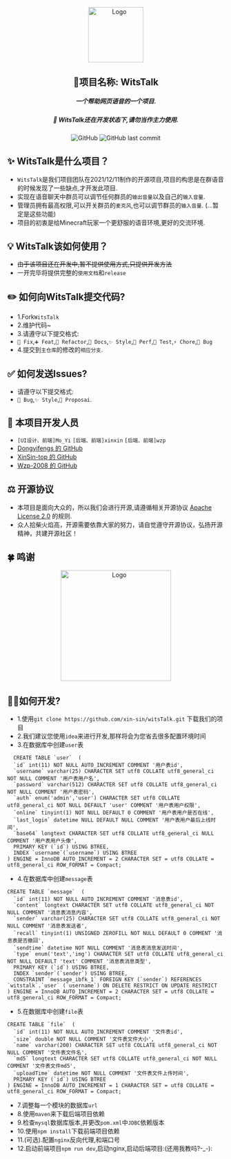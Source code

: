 <div align="center"><img alt="Logo" height="128" src="./filesave/logo.png" width="128"/></div>

<h2 align="center">🌟项目名称: WitsTalk</h2>
<h5 align="center">一个帮助网页语音的一个项目.</h5>
<h5 align="center">🚧 WitsTalk还在开发状态下,请勿当作主力使用.</h5>

<div align="center">
    <img alt="GitHub" src="https://img.shields.io/github/license/xin-sin/WitsTalk?style=for-the-badge">
    <img alt="GitHub last commit" src="https://img.shields.io/github/last-commit/xin-sin/WitsTalk/Experimental-UI?style=for-the-badge">
</div>

## ✨ WitsTalk是什么项目？
- `WitsTalk`是我们项目团队在2021/12/11制作的开源项目,项目的构思是在群语音的时候发现了一些缺点,才开发此项目.
- 实现在语音聊天中群员可以调节任何群员的`输出音量`以及自己的`输入音量`.
- 管理员拥有最高权限,可以开关群员的`麦克风`,也可以调节群员的`输入音量`. (...暂定是这些功能)
- 项目的初衷是给Minecraft玩家一个更舒服的语音环境,更好的交流环境.

## 💡️ WitsTalk该如何使用？
- ~~由于该项目还在开发中,暂不提供使用方式,只提供开发方法~~
- 一开完毕将提供完整的`使用文档`和`release`

## ✏️ 如何向WitsTalk提交代码?
- 1.Fork`WitsTalk`
- 2.维护代码~
- 3.请遵守以下提交格式:
- `🚧 Fix`,`➕ Feat`,`🔨 Refactor`,`📝 Docs`,`✨ Style`,`🍱 Perf`,`🔧 Test`,`⚡️ Chore`,`🐛 Bug`
- 4.提交到`主仓库`的修改的`相应分支`.

## ✅ 如何发送Issues?
- 请遵守以下提交格式:
- `🐛 Bug`,`✨ Style`,`🎨 Proposai`.

## 👥 本项目开发人员
- `[UI设计、前端]Mo_Yi`  `[后端、前端]xinxin`  `[后端、前端]wzp`
- [Dongyifengs 的 GitHub](https://github.com/Dongyifengs)
- [XinSin-top 的 GitHub](https://github.com/xin-sin)
- [Wzp-2008 的 GitHub](https://github.com/Wzp-2008)

## ⚖️ 开源协议
- 本项目是面向大众的，所以我们会进行开源,请遵循相关开源协议 [Apache License 2.0](https://github.com/XinSin-top/witsTalk/blob/main/LICENSE) 的规则.
- 众人拾柴火焰高，开源需要依靠大家的努力，请自觉遵守开源协议，弘扬开源精神，共建开源社区！

## 🍀 鸣谢
<div align="center"><img alt="Logo" height="256" src="https://resources.jetbrains.com/storage/products/company/brand/logos/jb_beam.png?_gl=1*avq98w*_ga*NjQ5OTM0MzUxLjE2NDY1NTIyMzQ.*_ga_V0XZL7QHEB*MTY0Njk2NjY2Mi4zLjAuMTY0Njk2NjY2Mi4w" width="256"/></div>


## 🧑‍💻如何开发?
- 1.使用`git clone https://github.com/xin-sin/witsTalk.git` 下载我们的项目
- 2.我们建议您使用`idea`来进行开发,那样将会为您省去很多配置环境时间
- 3.在数据库中创建`user`表

``` mysql
  CREATE TABLE `user`  (
  `id` int(11) NOT NULL AUTO_INCREMENT COMMENT '用户表id',
  `username` varchar(25) CHARACTER SET utf8 COLLATE utf8_general_ci NOT NULL COMMENT '用户表用户名',
  `password` varchar(512) CHARACTER SET utf8 COLLATE utf8_general_ci NOT NULL COMMENT '用户表密码',
  `auth` enum('admin','user') CHARACTER SET utf8 COLLATE utf8_general_ci NOT NULL DEFAULT 'user' COMMENT '用户表用户权限',
  `online` tinyint(1) NOT NULL DEFAULT 0 COMMENT '用户表用户是否在线',
  `last_login` datetime NULL DEFAULT NULL COMMENT '用户表用户最后上线时间',
  `base64` longtext CHARACTER SET utf8 COLLATE utf8_general_ci NULL COMMENT '用户表用户头像',
  PRIMARY KEY (`id`) USING BTREE,
  INDEX `username`(`username`) USING BTREE
) ENGINE = InnoDB AUTO_INCREMENT = 2 CHARACTER SET = utf8 COLLATE = utf8_general_ci ROW_FORMAT = Compact;
```
- 4.在数据库中创建`message`表
``` mysql
CREATE TABLE `message`  (
  `id` int(11) NOT NULL AUTO_INCREMENT COMMENT '消息表id',
  `content` longtext CHARACTER SET utf8 COLLATE utf8_general_ci NOT NULL COMMENT '消息表消息内容',
  `sender` varchar(25) CHARACTER SET utf8 COLLATE utf8_general_ci NOT NULL COMMENT '消息表发送者',
  `recall` tinyint(1) UNSIGNED ZEROFILL NOT NULL DEFAULT 0 COMMENT '消息表是否撤回',
  `sendtime` datetime NOT NULL COMMENT '消息表消息发送时间',
  `type` enum('text','img') CHARACTER SET utf8 COLLATE utf8_general_ci NOT NULL DEFAULT 'text' COMMENT '消息表消息类型',
  PRIMARY KEY (`id`) USING BTREE,
  INDEX `sender`(`sender`) USING BTREE,
  CONSTRAINT `message_ibfk_1` FOREIGN KEY (`sender`) REFERENCES `witstalk`.`user` (`username`) ON DELETE RESTRICT ON UPDATE RESTRICT
) ENGINE = InnoDB AUTO_INCREMENT = 2 CHARACTER SET = utf8 COLLATE = utf8_general_ci ROW_FORMAT = Compact;
```
- 5.在数据库中创建`file`表
``` mysql
CREATE TABLE `file`  (
  `id` int(11) NOT NULL AUTO_INCREMENT COMMENT '文件表id',
  `size` double NOT NULL COMMENT '文件表文件大小',
  `name` varchar(200) CHARACTER SET utf8 COLLATE utf8_general_ci NOT NULL COMMENT '文件表文件名',
  `md5` longtext CHARACTER SET utf8 COLLATE utf8_general_ci NOT NULL COMMENT '文件表文件md5',
  `uploadTime` datetime NOT NULL COMMENT '文件表文件上传时间',
  PRIMARY KEY (`id`) USING BTREE
) ENGINE = InnoDB AUTO_INCREMENT = 1 CHARACTER SET = utf8 COLLATE = utf8_general_ci ROW_FORMAT = Compact;
```
- 7.调整每一个模块的数据库`url`
- 8.使用`maven`来下载后端项目依赖
- 9.检查`mysql`数据库版本,并更改`pom.xml`中`JDBC`依赖版本
- 10.使用`npm install`下载前端项目依赖
- 11.(可选).配置`nginx`反向代理,和端口号
- 12.启动前端项目`npm run dev`,启动nginx,启动后端项目:(还用我教吗?-_-):






